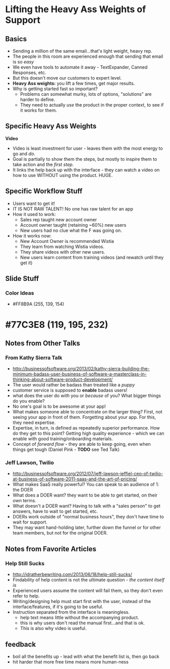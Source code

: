 # Lifting the Heavy Ass Weights of Support


## Basics
* Sending a million of the same email...that's light weight, heavy rep.
* The people in this room are experienced enough that sending that email is so
  *easy*
* We even have tools to automate it away - TextExpander, Canned Responses, etc.
* But this doesn't move our customers to expert level.
* **Heavy Ass weights:** you lift a few times, get major results.
* Why is getting started fast so important? 
  * Problems can somewhat murky, lots of options, "solutions" are harder to define.
  * They need to actually *use* the product in the proper context, to see if it works for them.

## Specific Heavy Ass Weights
**Video**
* Video is least investment for user - leaves them with the most energy to go
  and *do*.
* Goal is partially to show them the steps, but mostly to inspire them to take
  action and the *first step*.
* It links the help back up with the interface - they can watch a video on how
  to use WITHOUT using the product. HUGE.

## Specific Workflow Stuff
* Users want to get it!
* IT IS NOT RAW TALENT! No one has raw talent for an app
* How it used to work:
  * Sales rep taught new account owner
  * Account owner taught (retaining ~60%) new users
  * New users had no clue what the F was going on.
* How it works now:
  * New Account Owner is recommended Wistia
  * They learn from watching Wistia videos.
  * They share videos with other new users.
  * New users learn content from training videos (and rewatch until they get it)

## Slide Stuff

### Color Ideas

* #FF8B9A (255, 139, 154)
# #77C3E8 (119, 195, 232)


## Notes from Other Talks

### From Kathy Sierra Talk
* http://businessofsoftware.org/2013/02/kathy-sierra-building-the-minimum-badass-user-business-of-software-a-masterclass-in-thinking-about-software-product-development/
* The user would rather be badass than treated like a *puppy*
* customer service is supposed to **enable** badass users!
* what does the user do *with* you or *because* of you? What bigger things do
  you enable?
* No one's goal is to be awesome at your app!
* What makes someone able to concentrate on the larger thing? First, not seeing
  your app in front of them. Forgetting about your app. For this, they need
  expertise.
* Expertise, in turn, is defined as repeatedly superior performance. How do
  they get to this point? Getting high quality experience - which we can enable
  with good training/onboarding materials.
* Concept of *forward flow* - they are able to keep going, even when things get
  tough (Daniel Pink - **TODO** see Ted Talk)

### Jeff Lawson, Twilio
* http://businessofsoftware.org/2012/07/jeff-lawson-jeffiel-ceo-of-twilio-at-business-of-software-2011-saas-and-the-art-of-pricing/
* What makes SaaS really powerful? You can speak to an audience of 1: the DOER
* What does a DOER want? they want to be able to get started, on their own terms.
* What doesn't a DOER want? Having to talk with a "sales person" to get answers, have to wait to get started, etc.
* DOERs work outside of "normal business hours", they don't have time to wait for support.
* They may want hand-holding later, further down the funnel or for other team members, but not for the original DOER.

## Notes from Favorite Articles

### Help Still Sucks
* http://idratherbewriting.com/2013/06/18/help-still-sucks/
* Findability of help content is not the ultimate question - *the content
  itself is*
* Experienced users assume the content will fail them, so they don't even refer
  to help.
* Writing/designing help must start first with the user, instead of the 
  interface/features, if it's going to be useful.
* Instruction separated from the interface is meaningless.
  * help text means little without the accompanying product.
  * this is why users don't read the manual first...and that is ok.
  * This is also why video is useful.

## feedback

* boil all the benefits up - lead with what the benefit list is, then go back
* hit harder that more free time means more human-ness 
